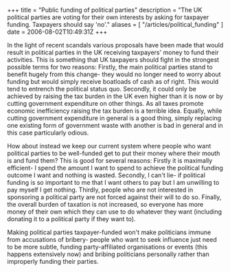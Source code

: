 +++
title = "Public funding of political parties"
description = "The UK political parties are voting for their own interests by asking for taxpayer funding. Taxpayers should say 'no'."
aliases = [ "/articles/political_funding" ]
date = 2006-08-02T10:49:31Z
+++


In the light of recent scandals various proposals have been made that
would result in political parties in the UK receiving taxpayers' money
to fund their activities. This is something that UK taxpayers should
fight in the strongest possible terms for two reasons: Firstly, the
main political parties stand to benefit hugely from this change- they
would no longer need to worry about funding but would simply receive
boatloads of cash as of right. This would tend to entrench the
political status quo. Secondly, it could only be achieved by raising
the tax burden in the UK even higher than it is now or by cutting
government expenditure on other things. As all taxes promote economic
inefficiency raising the tax burden is a terrible idea. Equally, while
cutting government expenditure in general is a good thing, simply
replacing one existing form of government waste with another is bad in
general and in this case particularly odious.

How about instead we keep our current system where people who want
political parties to be well-funded get to put their money where their
mouth is and fund them? This is good for several reasons: Firstly it is
maximally efficient- I spend the amount I want to spend to achieve the
political funding outcome I want and nothing is wasted. Secondly, I
can't lie- if political funding is so important to me that I want
others to pay but I am unwilling to pay myself I get nothing. Thirdly,
people who are not interested in sponsoring a political party are not
forced against their will to do so. Finally, the overall burden of
taxation is not increased, so everyone has more money of their own
which they can use to do whatever they want (including donating it to a
political party if they want to).

Making political parties taxpayer-funded won't make politicians immune
from accusations of bribery- people who want to seek influence just
need to be more subtle, funding party-affiliated organisations or
events (this happens extensively now) and bribing politicians
personally rather than improperly funding their parties.

[1]: http://www.uncarved.com/articles/political_funding
[2]: http://www.uncarved.com/
[3]: http://www.uncarved.com/articles/contact
[4]: http://www.uncarved.com/login/
[5]: http://www.uncarved.com/tags/thoughts
